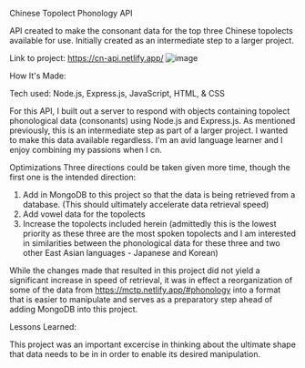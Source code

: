 
Chinese Topolect Phonology API


API created to make the consonant data for the top three Chinese topolects available for use. Initially created as an intermediate step to a larger project. 

Link to project: https://cn-api.netlify.app/
![image](https://user-images.githubusercontent.com/102261261/184191752-9ce8e3c4-577d-4132-9eb2-5731caa6bcb7.png)



How It's Made:

Tech used: Node.js, Express.js, JavaScript, HTML, & CSS

For this API, I built out a server to respond with objects containing topolect phonological data (consonants) using Node.js and Express.js. As mentioned previously, this is an intermediate step as part of a larger project. I wanted to make this data available regardless. I'm an avid language learner and I enjoy combining my passions when I cn.

Optimizations
Three directions could be taken given more time, though the first one is the intended direction:
1) Add in MongoDB to this project so that the data is being retrieved from a database. (This should ultimately accelerate data retrieval speed)
2) Add vowel data for the topolects
3) Increase the topolects included herein (admittedly this is the lowest priority as these three are the most spoken topolects and I am interested in similarities between the phonological data for these three and two other East Asian languages - Japanese and Korean)


While the changes made that resulted in this project did not yield a significant increase in speed of retrieval, it was in effect a reorganization of some of the data from https://mctp.netlify.app/#phonology into a format that is easier to manipulate and serves as a preparatory step ahead of adding MongoDB into this project.

Lessons Learned:

This project was an important excercise in thinking about the ultimate shape that data needs to be in in order to enable its desired manipulation.
